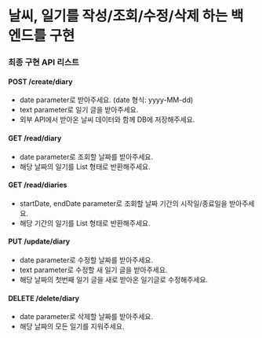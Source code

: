 # 날씨, 일기를 작성/조회/수정/삭제 하는 백엔드를 구현

### 최종 구현 API 리스트

#### POST /create/diary
- date parameter로 받아주세요. (date 형식: yyyy-MM-dd)
- text parameter로 일기 글을 받아주세요.
- 외부 API에서 받아온 날씨 데이터와 함께 DB에 저장해주세요.

#### GET /read/diary
- date parameter로 조회할 날짜를 받아주세요.
- 해당 날짜의 일기를 List 형태로 반환해주세요.

#### GET /read/diaries
- startDate, endDate parameter로 조회할 날짜 기간의 시작일/종료일을 받아주세요.
- 해당 기간의 일기를 List 형태로 반환해주세요.

#### PUT /update/diary
- date parameter로 수정할 날짜를 받아주세요.
- text parameter로 수정할 새 일기 글을 받아주세요.
- 해당 날짜의 첫번째 일기 글을 새로 받아온 일기글로 수정해주세요.

#### DELETE /delete/diary
- date parameter로 삭제할 날짜를 받아주세요.
- 해당 날짜의 모든 일기를 지워주세요.
